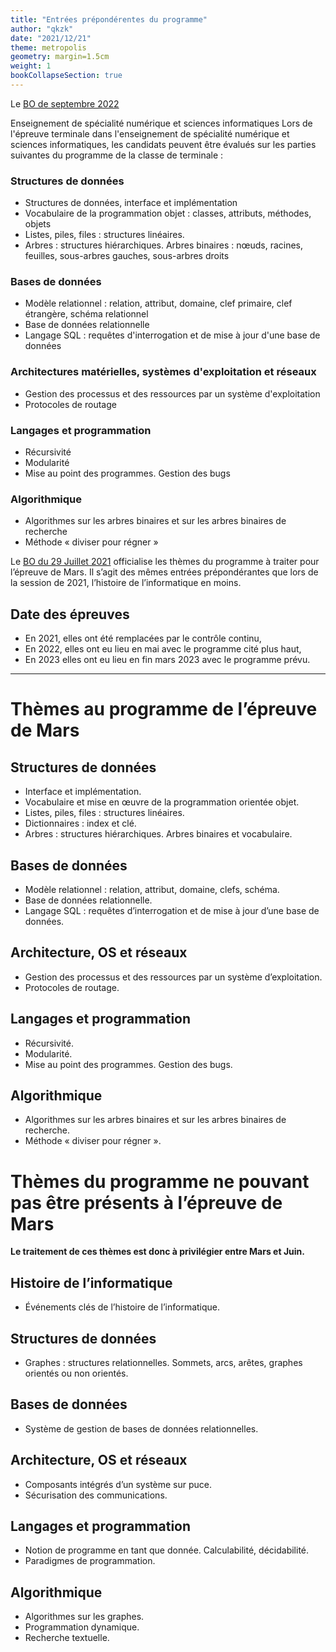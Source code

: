 ```yaml
---
title: "Entrées prépondérentes du programme"
author: "qkzk"
date: "2021/12/21"
theme: metropolis
geometry: margin=1.5cm
weight: 1
bookCollapseSection: true
---
```


Le [BO de septembre 2022](https://www.education.gouv.fr/bo/22/Hebdo36/MENE2227884N.htm)

Enseignement de spécialité numérique et sciences informatiques
Lors de l'épreuve terminale dans l'enseignement de spécialité numérique et sciences informatiques, les candidats peuvent être évalués sur les parties suivantes du programme de la classe de terminale :

### Structures de données

- Structures de données, interface et implémentation
- Vocabulaire de la programmation objet : classes, attributs, méthodes, objets
- Listes, piles, files : structures linéaires.
- Arbres : structures hiérarchiques. Arbres binaires : nœuds, racines, feuilles, sous-arbres gauches, sous-arbres droits

### Bases de données

- Modèle relationnel : relation, attribut, domaine, clef primaire, clef étrangère, schéma relationnel
- Base de données relationnelle
- Langage SQL : requêtes d'interrogation et de mise à jour d'une base de données

### Architectures matérielles, systèmes d'exploitation et réseaux

- Gestion des processus et des ressources par un système d'exploitation
- Protocoles de routage

### Langages et programmation

- Récursivité
- Modularité
- Mise au point des programmes. Gestion des bugs

### Algorithmique

- Algorithmes sur les arbres binaires et sur les arbres binaires de recherche
- Méthode « diviser pour régner »

Le [BO du 29 Juillet
2021](https://www.education.gouv.fr/bo/21/Hebdo30/MENE2121274N.htm) officialise
les thèmes du programme à traiter pour l’épreuve de Mars. Il s’agit des mêmes
entrées prépondérantes que lors de la session de 2021, l’histoire de
l’informatique en moins.

## Date des épreuves

- En 2021, elles ont été remplacées par le contrôle continu,
- En 2022, elles ont eu lieu en mai avec le programme cité plus haut,
- En 2023 elles ont eu lieu en fin mars 2023 avec le programme prévu.

---

# Thèmes au programme de l’épreuve de Mars

## Structures de données

- Interface et implémentation.
- Vocabulaire et mise en œuvre de la programmation orientée objet.
- Listes, piles, files : structures linéaires.
- Dictionnaires : index et clé.
- Arbres : structures hiérarchiques. Arbres binaires et vocabulaire.

## Bases de données

- Modèle relationnel : relation, attribut, domaine, clefs, schéma.
- Base de données relationnelle.
- Langage SQL : requêtes d’interrogation et de mise à jour d’une base de données.

## Architecture, OS et réseaux

- Gestion des processus et des ressources par un système d’exploitation.
- Protocoles de routage.

## Langages et programmation

- Récursivité.
- Modularité.
- Mise au point des programmes. Gestion des bugs.

## Algorithmique

- Algorithmes sur les arbres binaires et sur les arbres binaires de recherche.
- Méthode « diviser pour régner ».

# Thèmes du programme ne pouvant pas être présents à l’épreuve de Mars

**Le traitement de ces thèmes est donc à privilégier entre Mars et Juin.**

## Histoire de l’informatique

- Événements clés de l’histoire de l’informatique.

## Structures de données

- Graphes : structures relationnelles. Sommets, arcs, arêtes, graphes orientés ou non orientés.

## Bases de données

- Système de gestion de bases de données relationnelles.

## Architecture, OS et réseaux

- Composants intégrés d’un système sur puce.
- Sécurisation des communications.

## Langages et programmation

- Notion de programme en tant que donnée. Calculabilité, décidabilité.
- Paradigmes de programmation.

## Algorithmique

- Algorithmes sur les graphes.
- Programmation dynamique.
- Recherche textuelle.
